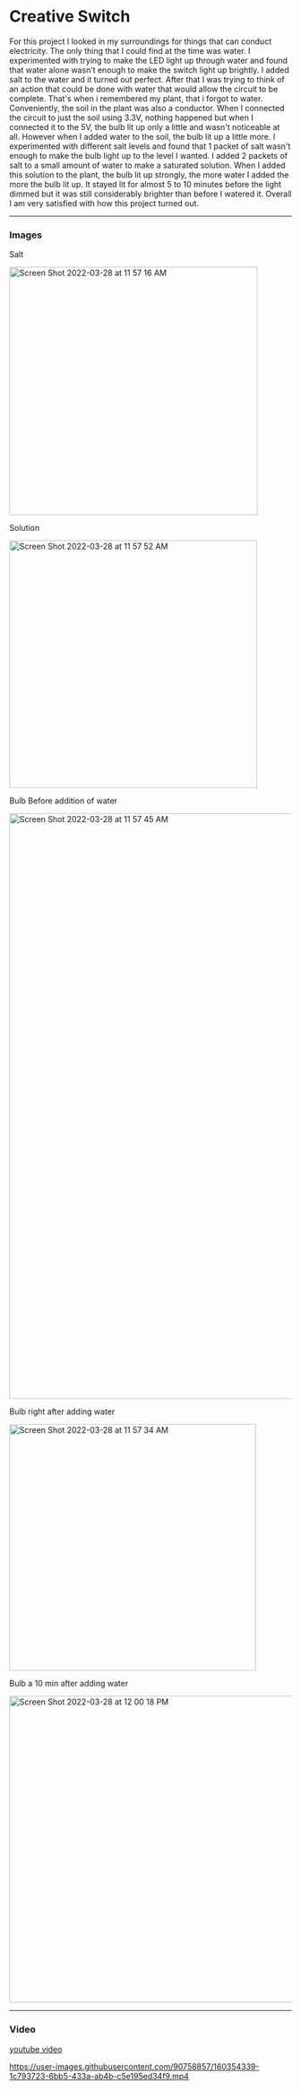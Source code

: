 # Creative Switch
For this project I looked in my surroundings for things that can conduct electricity. The only thing that I could find at the time was water. I experimented with trying to make the LED light up through water and found that water alone wasn’t enough to make the switch light up brightly. I added salt to the water and it turned out perfect. After that I was trying to think of an action that could be done with water that would allow the circuit to be complete. That's when i remembered my plant, that i forgot to water. Conveniently, the soil in the plant was also a conductor. When I connected the circuit to just the soil using 3.3V, nothing happened but when I connected it to the 5V, the bulb lit up only a little and wasn't noticeable at all. However when I added water to the soil, the bulb lit up a little more. I experimented with different salt levels and found that 1 packet of salt wasn't enough to make the bulb light up to the level I wanted. I added 2 packets of salt to a small amount of water to make a saturated solution. When I added this solution to the plant, the bulb lit up strongly, the more water I added the more the bulb lit up. It stayed lit for almost 5 to 10 minutes before the light dimmed but it was still considerably brighter than before I watered it. Overall I am very satisfied with how this project turned out. 

---
### Images

Salt 

<img width="443" alt="Screen Shot 2022-03-28 at 11 57 16 AM" src="https://user-images.githubusercontent.com/90758857/160352730-e557423e-7594-4f54-9f05-7cd47929dcb0.png">



Solution

<img width="442" alt="Screen Shot 2022-03-28 at 11 57 52 AM" src="https://user-images.githubusercontent.com/90758857/160352772-3e5244b6-0e8a-4ebd-b1bf-9801c70d4175.png">



Bulb Before addition of water

<img width="1045" alt="Screen Shot 2022-03-28 at 11 57 45 AM" src="https://user-images.githubusercontent.com/90758857/160352838-ae6f22a7-97a0-482d-9c34-dbbef89e85f6.png">

Bulb right after adding water

<img width="440" alt="Screen Shot 2022-03-28 at 11 57 34 AM" src="https://user-images.githubusercontent.com/90758857/160352982-0825cda4-b709-46f0-a8cc-b415dc9a66f5.png">



Bulb a 10 min after adding water

<img width="547" alt="Screen Shot 2022-03-28 at 12 00 18 PM" src="https://user-images.githubusercontent.com/90758857/160353146-f6925c42-f93e-458a-a11d-202cfcc8eb05.png">

---
### Video
[youtube video](https://youtube.com/shorts/6jageSGxvqU?feature=share)

https://user-images.githubusercontent.com/90758857/160354339-1c793723-6bb5-433a-ab4b-c5e195ed34f9.mp4



